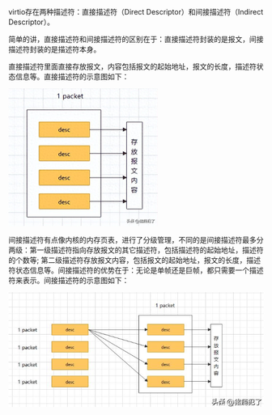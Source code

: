 virtio存在两种描述符：直接描述符（Direct Descriptor）和间接描述符（Indirect Descriptor）。

简单的讲，直接描述符和间接描述符的区别在于：直接描述符封装的是报文，间接描述符封装的是描述符本身。

直接描述符里面直接存放报文，内容包括报文的起始地址，报文的长度，描述符状态信息等。直接描述符的示意图如下：

![](assets/20250323_140100_image.png)

间接描述符有点像内核的内存页表，进行了分级管理，不同的是间接描述符最多分两级：第一级描述符指向存放报文的其它描述符，包括描述符的起始地址，描述符的个数等; 第二级描述符存放报文内容，包括报文的起始地址，报文的长度，描述符状态信息等。间接描述符的优势在于：无论是单帧还是巨帧，都只需要一个描述符来表示。间接描述符的示意图如下：

![](assets/20250323_140125_image.png)
